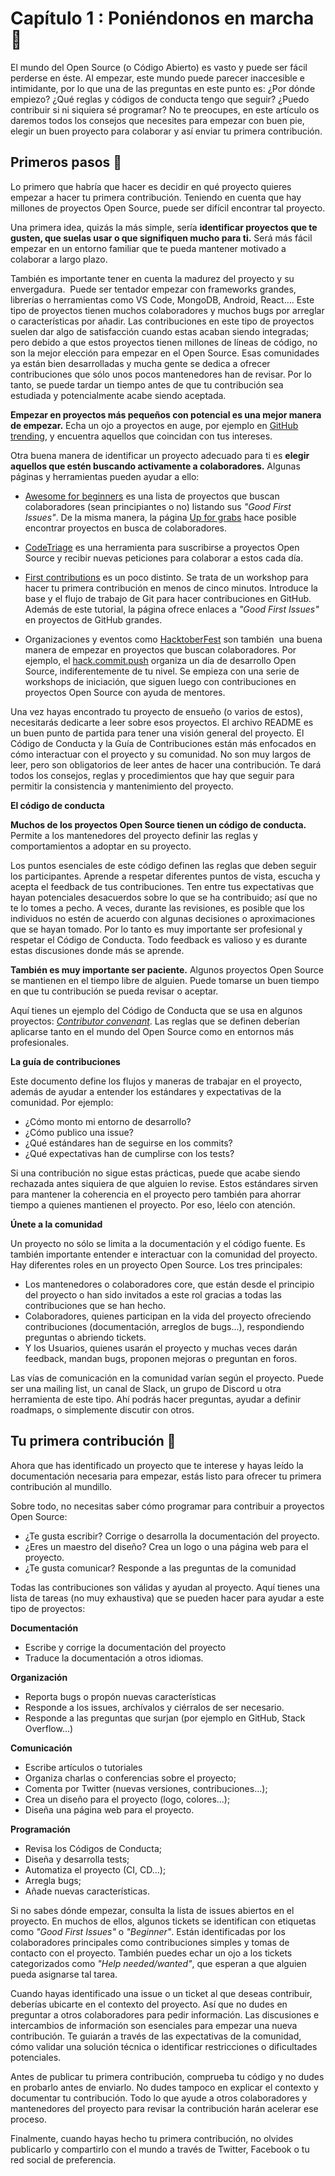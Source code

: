 # Capítulo 1 : Poniéndonos en marcha 🥚

El mundo del Open Source (o Código Abierto) es vasto y puede ser fácil perderse en éste. Al empezar, este mundo puede parecer inaccesible e intimidante, por lo que una de las preguntas en este punto es: ¿Por dónde empiezo? ¿Qué reglas y códigos de conducta tengo que seguir? ¿Puedo contribuir si ni siquiera sé programar?
No te preocupes, en este artículo os daremos todos los consejos que necesites para empezar con buen pie, elegir un buen proyecto para colaborar y así enviar tu primera contribución.

## Primeros pasos 🐣

Lo primero que habría que hacer es decidir en qué proyecto quieres empezar a hacer tu primera contribución. Teniendo en cuenta que hay millones de proyectos Open Source, puede ser difícil encontrar tal proyecto.

Una primera idea, quizás la más simple, sería **identificar proyectos que te gusten, que suelas usar o que signifiquen mucho para ti.** Será más fácil empezar en un entorno familiar que te pueda mantener motivado a colaborar a largo plazo.

También es importante tener en cuenta la madurez del proyecto y su envergadura.  Puede ser tentador empezar con frameworks grandes, librerías o herramientas como VS Code, MongoDB, Android, React…. Este tipo de proyectos tienen muchos colaboradores y muchos bugs por arreglar o características por añadir. Las contribuciones en este tipo de proyectos suelen dar algo de satisfacción cuando estas acaban siendo integradas; pero debido a que estos proyectos tienen millones de líneas de código, no son la mejor elección para empezar en el Open Source. Esas comunidades ya están bien desarrolladas y mucha gente se dedica a ofrecer contribuciones que sólo unos pocos mantenedores han de revisar. Por lo tanto, se puede tardar un tiempo antes de que tu contribución sea estudiada y potencialmente acabe siendo aceptada.

**Empezar en proyectos más pequeños con potencial es una mejor manera de empezar.** Echa un ojo a proyectos en auge, por ejemplo en [GitHub trending](https://github.com/trending/javascript?since=monthly), y encuentra aquellos que coincidan con tus intereses.

Otra buena manera de identificar un proyecto adecuado para ti es **elegir aquellos que estén buscando activamente a colaboradores.** Algunas páginas y herramientas pueden ayudar a ello:

* [Awesome for beginners](https://github.com/MunGell/awesome-for-beginners) es una lista de proyectos que buscan colaboradores (sean principiantes o no) listando sus *"Good First Issues"*. De la misma manera, la página [Up for grabs](https://up-for-grabs.net) hace posible encontrar proyectos en busca de colaboradores.

* [CodeTriage](https://www.codetriage.com/) es una herramienta para suscribirse a proyectos Open Source y recibir nuevas peticiones para colaborar a estos cada día.

* [First contributions](https://firstcontributions.github.io/) es un poco distinto. Se trata de un workshop para hacer tu primera contribución en menos de cinco minutos. Introduce la base y el flujo de trabajo de Git para hacer contribuciones en GitHub. Además de este tutorial, la página ofrece enlaces a *"Good First Issues"* en proyectos de GitHub grandes.

* Organizaciones y eventos como [HacktoberFest](https://hacktoberfest.digitalocean.com/) son también  una buena manera de empezar en proyectos que buscan colaboradores. Por ejemplo, el [hack.commit.push](https://hack-commit-pu.sh/) organiza un día de desarrollo Open Source, indiferentemente de tu nivel. Se empieza con una serie de workshops de iniciación, que siguen luego con contribuciones en proyectos Open Source con ayuda de mentores.

Una vez hayas encontrado tu proyecto de ensueño (o varios de estos), necesitarás dedicarte a leer sobre esos proyectos. El archivo README es un buen punto de partida para tener una visión general del proyecto. El Código de Conducta y la Guía de Contribuciones están más enfocados en cómo interactuar con el proyecto y su comunidad. No son muy largos de leer, pero son obligatorios de leer antes de hacer una contribución. Te dará todos los consejos, reglas y procedimientos que hay que seguir para permitir la consistencia y mantenimiento del proyecto.

**El código de conducta**

**Muchos de los proyectos Open Source tienen un código de conducta.** Permite a los mantenedores del proyecto definir las reglas y comportamientos a adoptar en su proyecto.

Los puntos esenciales de este código definen las reglas que deben seguir los participantes. Aprende a respetar diferentes puntos de vista, escucha y acepta el feedback de tus contribuciones. Ten entre tus expectativas que hayan potenciales desacuerdos sobre lo que se ha contribuido; así que no te lo tomes a pecho. A veces, durante las revisiones, es posible que los individuos no estén de acuerdo con algunas decisiones o aproximaciones que se hayan tomado. Por lo tanto es muy importante ser profesional y respetar el Código de Conducta. Todo feedback es valioso y es durante estas discusiones donde más se aprende.

**También es muy importante ser paciente.** Algunos proyectos Open Source se mantienen en el tiempo libre de alguien. Puede tomarse un buen tiempo en que tu contribución se pueda revisar o aceptar.

Aquí tienes un ejemplo del Código de Conducta que se usa en algunos proyectos: [*Contributor convenant*](https://www.contributor-covenant.org/). Las reglas que se definen deberían aplicarse tanto en el mundo del Open Source como en entornos más profesionales.

**La guía de contribuciones**

Este documento define los flujos y maneras de trabajar en el proyecto, además de ayudar a entender los estándares y expectativas de la comunidad. Por ejemplo:
* ¿Cómo monto mi entorno de desarrollo?
* ¿Cómo publico una issue?
* ¿Qué estándares han de seguirse en los commits?
* ¿Qué expectativas han de cumplirse con los tests?

Si una contribución no sigue estas prácticas, puede que acabe siendo rechazada antes siquiera de que alguien lo revise. Estos estándares sirven para mantener la coherencia en el proyecto pero también para ahorrar tiempo a quienes mantienen el proyecto. Por eso, léelo con atención.

**Únete a la comunidad**

Un proyecto no sólo se limita a la documentación y el código fuente. Es también importante entender e interactuar con la comunidad del proyecto. Hay diferentes roles en un proyecto Open Source. Los tres principales:
* Los mantenedores o colaboradores core, que están desde el principio del proyecto o han sido invitados a este rol gracias a todas las contribuciones que se han hecho.
* Colaboradores, quienes participan en la vida del proyecto ofreciendo contribuciones (documentación, arreglos de bugs...), respondiendo preguntas o abriendo tickets.
* Y los Usuarios, quienes usarán el proyecto y muchas veces darán feedback, mandan bugs, proponen mejoras o preguntan en foros.

Las vías de comunicación en la comunidad varían según el proyecto. Puede ser una mailing list, un canal de Slack, un grupo de Discord u otra herramienta de este tipo. Ahí podrás hacer preguntas, ayudar a definir roadmaps, o simplemente discutir con otros.

## Tu primera contribución 🐥

Ahora que has identificado un proyecto que te interese y hayas leído la documentación necesaria para empezar, estás listo para ofrecer tu primera contribución al mundillo.

Sobre todo, no necesitas saber cómo programar para contribuir a proyectos Open Source:
* ¿Te gusta escribir? Corrige o desarrolla la documentación del proyecto.
* ¿Eres un maestro del diseño? Crea un logo o una página web para el proyecto.
* ¿Te gusta comunicar? Responde a las preguntas de la comunidad

Todas las contribuciones son válidas y ayudan al proyecto. Aquí tienes una lista de tareas (no muy exhaustiva) que se pueden hacer para ayudar a este tipo de proyectos:

**Documentación**

* Escribe y corrige la documentación del proyecto
* Traduce la documentación a otros idiomas.

**Organización**

* Reporta bugs o propón nuevas características
* Responde a los issues, archívalos y ciérralos de ser necesario.
* Responde a las preguntas que surjan (por ejemplo en GitHub, Stack Overflow...)

**Comunicación**

* Escribe artículos o tutoriales
* Organiza charlas o conferencias sobre el proyecto;
* Comenta por Twitter (nuevas versiones, contribuciones...);
* Crea un diseño para el proyecto (logo, colores...);
* Diseña una página web para el proyecto.

**Programación**

* Revisa los Códigos de Conducta;
* Diseña y desarrolla tests;
* Automatiza el proyecto (CI, CD...);
* Arregla bugs;
* Añade nuevas características.

Si no sabes dónde empezar, consulta la lista de issues abiertos en el proyecto. En muchos de ellos, algunos tickets se identifican con etiquetas como *"Good First Issues"* o *"Beginner"*. Están identificadas por los colaboradores principales como contribuciones simples y tomas de contacto con el proyecto. También puedes echar un ojo a los tickets categorizados como *"Help needed/wanted"*, que esperan a que alguien pueda asignarse tal tarea.

Cuando hayas identificado una issue o un ticket al que deseas contribuir, deberías ubicarte en el contexto del proyecto. Así que no dudes en preguntar a otros colaboradores para pedir información. Las discusiones e intercambios de información son esenciales para empezar una nueva contribución. Te guiarán a través de las expectativas de la comunidad, cómo validar una solución técnica o identificar restricciones o dificultades potenciales.

Antes de publicar tu primera contribución, comprueba tu código y no dudes en probarlo antes de enviarlo. No dudes tampoco en explicar el contexto y documentar tu contribución. Todo lo que ayude a otros colaboradores y mantenedores del proyecto para revisar la contribución harán acelerar ese proceso.

Finalmente, cuando hayas hecho tu primera contribución, no olvides publicarlo y compartirlo con el mundo a través de Twitter, Facebook o tu red social de preferencia.
